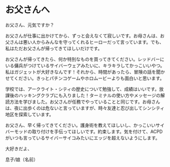 # お父さんへ

お父さん、元気ですか？

お父さんが仕事に出かけてから、ずっと会えなくて寂しいです。お母さんは、お父さんは悪い人からみんなを守ってくれるヒーローだって言っています。でも、私はただお父さんが帰ってきてほしいだけです。

お父さんが帰ってきたら、何か特別なものを買ってきてください。レッドバーにいる傭兵がつけているサイバーウェアみたいに、キラキラしてかっこいいやつ。私はガジェットが大好きなんです！それから、時間があったら、冒険の話を聞かせてください。きっとパチンコゲームやホロムービーよりも面白いと思います。

学校では、アークライト・シティの歴史について勉強して、成績はいいです。放課後のハッキングクラブにも入りました！ターミナルの使い方やメッセージの解読方法を学びました。お父さんが任務でやっていることと同じです。お母さんは、夜に出歩くのは危ないと言っていますが、時々友達と忍び出してシンシティ地区を探索しています。

お父さん、早く帰ってきてください。護身術を教えてほしいし、かっこいいサイバーモッドの取り付けを手伝ってほしいです。約束します。気を付けて、ACPDがいつも言っているサイバーサイコみたいにエッジを超えないようにします。

大好きだよ、

息子/娘（名前）
